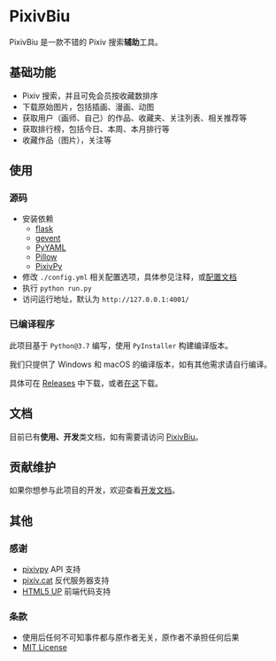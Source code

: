 # PixivBiu

PixivBiu 是一款不错的 Pixiv 搜索**辅助**工具。

## 基础功能

* Pixiv 搜索，并且可免会员按收藏数排序
* 下载原始图片，包括插画、漫画、动图
* 获取用户（画师、自己）的作品、收藏夹、关注列表、相关推荐等
* 获取排行榜，包括今日、本周、本月排行等
* 收藏作品（图片），关注等

## 使用

### 源码

* 安装依赖
  + [flask](https://github.com/pallets/flask)
  + [gevent](https://github.com/gevent/gevent)
  + [PyYAML](https://github.com/yaml/pyyaml)
  + [Pillow](https://github.com/python-pillow/Pillow)
  + [PixivPy](https://github.com/upbit/pixivpy)
* 修改 `./config.yml` 相关配置选项，具体参见注释，或[配置文档](https://biu.tls.moe/#/usage/quickstart?id=配置)
* 执行 `python run.py` 
* 访问运行地址，默认为 `http://127.0.0.1:4001/` 

### 已编译程序

此项目基于 `Python@3.7` 编写，使用 `PyInstaller` 构建编译版本。

我们只提供了 Windows 和 macOS 的编译版本，如有其他需求请自行编译。

具体可在 [Releases](https://github.com/txperl/PixivBiu/releases) 中下载，或者[在这](https://biu.tls.moe/#/lib/dl)下载。

## 文档

目前已有**使用、开发**类文档，如有需要请访问 [PixivBiu](https://biu.tls.moe/)。

## 贡献维护

如果你想参与此项目的开发，欢迎查看[开发文档](https://biu.tls.moe/#/develop/quickin)。

## 其他

### 感谢

* [pixivpy](https://github.com/upbit/pixivpy) API 支持
* [pixiv.cat](https://pixiv.cat/) 反代服务器支持
* [HTML5 UP](https://html5up.net/) 前端代码支持

### 条款

* 使用后任何不可知事件都与原作者无关，原作者不承担任何后果
* [MIT License](https://choosealicense.com/licenses/mit/)

